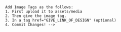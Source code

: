 
            Add Image Tags as the follows:
            1. First upload it to assets/media
            2. Then give the image tag.
            3. In a tag href="GIVE_LINK_OF_DESIGN" (optional)
            4. Commit Changes! -->


